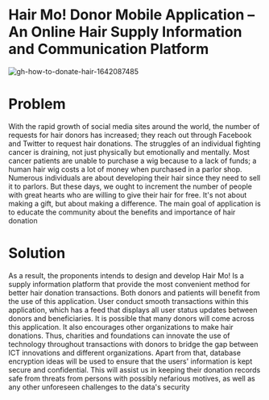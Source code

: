# Hair Mo! Donor Mobile Application – An Online Hair Supply Information and Communication Platform 
![gh-how-to-donate-hair-1642087485](https://user-images.githubusercontent.com/102384528/182991325-6a1783bf-19ce-44be-997c-ef9ea4bf3f56.png)
# Problem
With the rapid growth of social media sites around the world, the number of requests for hair donors has increased; they reach out through Facebook and Twitter to request hair donations. The struggles of an individual fighting cancer is draining, not just physically but emotionally and mentally. Most cancer patients are unable to purchase a wig because to a lack of funds; a human hair wig costs a lot of money when purchased in a parlor shop. Numerous individuals are about developing their hair since they need to sell it to parlors. But these days, we ought to increment the number of people with great hearts who are willing to give their hair for free. It's not about making a gift, but about making a difference. The main goal of application is to educate the community about the benefits and importance of hair donation
# Solution
 As a result, the proponents intends to design and develop Hair Mo! Is a supply information platform that provide the most convenient method for better hair donation transactions. Both donors and patients will benefit from the use of this application. User conduct smooth transactions within this application, which has a feed that displays all user status updates between donors and beneficiaries. It is possible that many donors will come across this application. It also encourages other organizations to make hair donations. Thus, charities and foundations can innovate the use of technology throughout transactions with donors to bridge the gap between ICT innovations and different organizations. 
Apart from that, database encryption ideas will be used to ensure that the users' information is kept secure and confidential. This will assist us in keeping their donation records safe from threats from persons with possibly nefarious motives, as well as any other unforeseen challenges to the data's security
